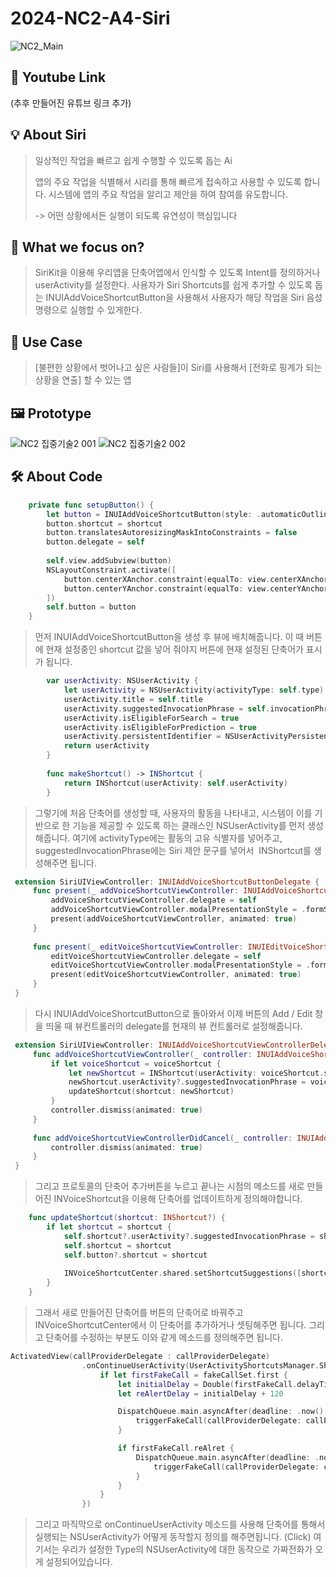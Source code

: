 # 2024-NC2-A4-Siri
![NC2_Main](https://github.com/DeveloperAcademy-POSTECH/2024-NC2-A4-Siri/assets/91677242/df4f1a0a-7443-4fb0-92ed-2f4de7e11f2c)
## 🎥 Youtube Link
(추후 만들어진 유튜브 링크 추가)

## 💡 About Siri

> 일상적인 작업을 빠르고 쉽게 수행할 수 있도록 돕는 Ai
>
> 앱의 주요 작업을 식별해서 시리를 통해 빠르게 접속하고 사용할 수 있도록 합니다.
> 시스템에 앱의 주요 작업을 알리고 제안을 하여 참여를 유도합니다.
>
> -> 어떤 상황에서든 실행이 되도록 유연성이 핵심입니다

## 🎯 What we focus on?

> SiriKit을 이용해 우리앱을 단축어앱에서 인식할 수 있도록 Intent를 정의하거나 userActivity를 설정한다.
> 사용자가 Siri Shortcuts를 쉽게 추가할 수 있도록 돕는 INUIAddVoiceShortcutButton을 사용해서 사용자가 해당 작업을 Siri 음성 명령으로 실행할 수 있게한다.

## 💼 Use Case
> [불편한 상황에서 벗어나고 싶은 사람들]이 Siri를 사용해서
> [전화로 핑계가 되는 상황을 연출] 할 수 있는 앱

## 🖼️ Prototype
![NC2 집중기술2 001](https://github.com/DeveloperAcademy-POSTECH/2024-NC2-A4-Siri/assets/91677242/7ff57035-f062-45cb-9613-e2ed88349bd3)
![NC2 집중기술2 002](https://github.com/DeveloperAcademy-POSTECH/2024-NC2-A4-Siri/assets/91677242/3c8fd12f-a315-40ba-bfa7-cf0878778732)

## 🛠️ About Code
```swift
    private func setupButton() {
        let button = INUIAddVoiceShortcutButton(style: .automaticOutline)
        button.shortcut = shortcut
        button.translatesAutoresizingMaskIntoConstraints = false
        button.delegate = self
        
        self.view.addSubview(button)
        NSLayoutConstraint.activate([
            button.centerXAnchor.constraint(equalTo: view.centerXAnchor),
            button.centerYAnchor.constraint(equalTo: view.centerYAnchor)
        ])
        self.button = button
    }
```
> 먼저 INUIAddVoiceShortcutButton을 생성 후 뷰에 배치해줍니다.
> 이 때 버튼에 현재 설정중인 shortcut 값을 넣어 줘야지 버튼에 현재 설정된 단축어가 표시가 됩니다.

```swift
        var userActivity: NSUserActivity {
            let userActivity = NSUserActivity(activityType: self.type)
            userActivity.title = self.title
            userActivity.suggestedInvocationPhrase = self.invocationPhrase
            userActivity.isEligibleForSearch = true
            userActivity.isEligibleForPrediction = true
            userActivity.persistentIdentifier = NSUserActivityPersistentIdentifier(self.type)
            return userActivity
        }
        
        func makeShortcut() -> INShortcut {
            return INShortcut(userActivity: self.userActivity)
        }
```
> 그렇기에 처음 단축어를 생성할 때, 사용자의 활동을 나타내고, 시스템이 이를 기반으로 한 기능을
> 제공할 수 있도록 하는 클래스인 NSUserActivity를 먼저 생성해줍니다. 여기에 activityType에는
> 활동의 고유 식별자를 넣어주고, suggestedInvocationPhrase에는 Siri 제안 문구를 넣어서  INShortcut를 생성해주면 됩니다.

```swift
 extension SiriUIViewController: INUIAddVoiceShortcutButtonDelegate {
     func present(_ addVoiceShortcutViewController: INUIAddVoiceShortcutViewController, for addVoiceShortcutButton: INUIAddVoiceShortcutButton) {
         addVoiceShortcutViewController.delegate = self
         addVoiceShortcutViewController.modalPresentationStyle = .formSheet
         present(addVoiceShortcutViewController, animated: true)
     }
     
     func present(_ editVoiceShortcutViewController: INUIEditVoiceShortcutViewController, for addVoiceShortcutButton: INUIAddVoiceShortcutButton) {
         editVoiceShortcutViewController.delegate = self
         editVoiceShortcutViewController.modalPresentationStyle = .formSheet
         present(editVoiceShortcutViewController, animated: true)
     }
 }
```
>다시 INUIAddVoiceShortcutButton으로 돌아와서 이제 버튼의  Add / Edit 창을 띄울 때
> 뷰컨트롤러의 delegate를 현재의 뷰 컨트롤러로 설정해줍니다.

```swift
 extension SiriUIViewController: INUIAddVoiceShortcutViewControllerDelegate {
     func addVoiceShortcutViewController(_ controller: INUIAddVoiceShortcutViewController, didFinishWith voiceShortcut: INVoiceShortcut?, error: Error?) {
         if let voiceShortcut = voiceShortcut {
             let newShortcut = INShortcut(userActivity: voiceShortcut.shortcut.userActivity!)
             newShortcut.userActivity?.suggestedInvocationPhrase = voiceShortcut.invocationPhrase
             updateShortcut(shortcut: newShortcut)
         }
         controller.dismiss(animated: true)
     }
 
     func addVoiceShortcutViewControllerDidCancel(_ controller: INUIAddVoiceShortcutViewController) {
         controller.dismiss(animated: true)
     }
 }
```
> 그리고 프로토콜의 단축어 추가버튼을 누르고 끝나는 시점의 메소드를 새로 만들어진
> INVoiceShortcut을 이용해 단축어를 업데이트하게 정의해야합니다.

```swift
    func updateShortcut(shortcut: INShortcut?) {
        if let shortcut = shortcut {
            self.shortcut?.userActivity?.suggestedInvocationPhrase = shortcut.userActivity?.suggestedInvocationPhrase
            self.shortcut = shortcut
            self.button?.shortcut = shortcut
            
            INVoiceShortcutCenter.shared.setShortcutSuggestions([shortcut])
        }
    }
```
>그래서 새로 만들어진 단축어를 버튼의 단축어로 바꿔주고 INVoiceShortcutCenter에서
>이 단축어를 추가하거나 셋팅해주면 됩니다. 그리고 단축어를 수정하는 부분도 이와 같게 메소드를 정의해주면 됩니다.

```swift
ActivatedView(callProviderDelegate : callProviderDelegate)
                .onContinueUserActivity(UserActivityShortcutsManager.Shortcut.fakeCall.type, perform: { userActivity in
                    if let firstFakeCall = fakeCallSet.first {
                        let initialDelay = Double(firstFakeCall.delayTime)
                        let reAlertDelay = initialDelay + 120

                        DispatchQueue.main.asyncAfter(deadline: .now() + initialDelay) {
                            triggerFakeCall(callProviderDelegate: callProviderDelegate, caller: firstFakeCall.caller)
                        }

                        if firstFakeCall.reAlret {
                            DispatchQueue.main.asyncAfter(deadline: .now() + reAlertDelay) {
                                triggerFakeCall(callProviderDelegate: callProviderDelegate, caller: firstFakeCall.caller)
                            }
                        }
                    }
                })
```
> 그리고 마직막으로 onContinueUserActivity 메소드를 사용해 단축어를 통해서
> 실행되는 NSUserActivity가 어떻게 동작할지 정의를 해주면됩니다.
> (Click) 여기서는 우리가 설정한 Type의 NSUserActivity에 대한 동작으로 가짜전화가 오게 설정되어있습니다.

